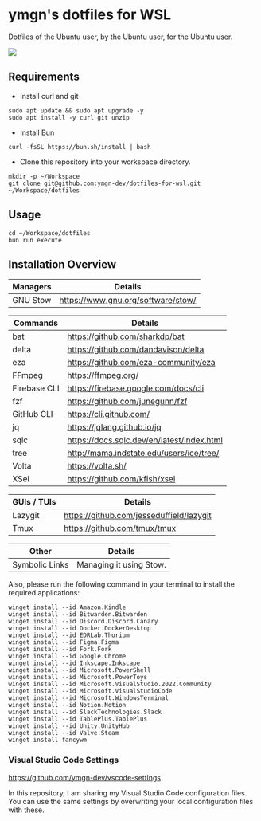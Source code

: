 # ymgn's dotfiles for WSL

Dotfiles of the Ubuntu user, by the Ubuntu user, for the Ubuntu user.

![](https://github.com/ymgn-dev/dotfiles-for-wsl/blob/main/resources/logo.png)

## Requirements

- Install curl and git

```shell
sudo apt update && sudo apt upgrade -y
sudo apt install -y curl git unzip
```

- Install Bun

```shell
curl -fsSL https://bun.sh/install | bash
```

- Clone this repository into your workspace directory.

```shell
mkdir -p ~/Workspace
git clone git@github.com:ymgn-dev/dotfiles-for-wsl.git ~/Workspace/dotfiles
```

## Usage

```shell
cd ~/Workspace/dotfiles
bun run execute
```

## Installation Overview

| Managers | Details                            |
| -------- | ---------------------------------- |
| GNU Stow | https://www.gnu.org/software/stow/ |

| Commands     | Details                                    |
| ------------ | ------------------------------------------ |
| bat          | https://github.com/sharkdp/bat             |
| delta        | https://github.com/dandavison/delta        |
| eza          | https://github.com/eza-community/eza       |
| FFmpeg       | https://ffmpeg.org/                        |
| Firebase CLI | https://firebase.google.com/docs/cli       |
| fzf          | https://github.com/junegunn/fzf            |
| GitHub CLI   | https://cli.github.com/                    |
| jq           | https://jqlang.github.io/jq                |
| sqlc         | https://docs.sqlc.dev/en/latest/index.html |
| tree         | http://mama.indstate.edu/users/ice/tree/   |
| Volta        | https://volta.sh/                          |
| XSel         | https://github.com/kfish/xsel              |

| GUIs / TUIs | Details                                  |
| ----------- | ---------------------------------------- |
| Lazygit     | https://github.com/jesseduffield/lazygit |
| Tmux        | https://github.com/tmux/tmux             |

| Other          | Details                 |
| -------------- | ----------------------- |
| Symbolic Links | Managing it using Stow. |

Also, please run the following command in your terminal to install the required applications:

```plaintext
winget install --id Amazon.Kindle
winget install --id Bitwarden.Bitwarden
winget install --id Discord.Discord.Canary
winget install --id Docker.DockerDesktop
winget install --id EDRLab.Thorium
winget install --id Figma.Figma
winget install --id Fork.Fork
winget install --id Google.Chrome
winget install --id Inkscape.Inkscape
winget install --id Microsoft.PowerShell
winget install --id Microsoft.PowerToys
winget install --id Microsoft.VisualStudio.2022.Community
winget install --id Microsoft.VisualStudioCode
winget install --id Microsoft.WindowsTerminal
winget install --id Notion.Notion
winget install --id SlackTechnologies.Slack
winget install --id TablePlus.TablePlus
winget install --id Unity.UnityHub
winget install --id Valve.Steam
winget install fancywm
```

### Visual Studio Code Settings

https://github.com/ymgn-dev/vscode-settings

In this repository, I am sharing my Visual Studio Code configuration files.
You can use the same settings by overwriting your local configuration files with these.
